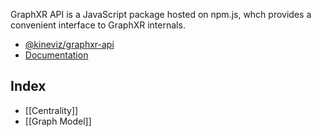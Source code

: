 GraphXR API is a JavaScript package hosted on npm.js, whch provides a convenient interface to GraphXR internals.

- [@kineviz/graphxr-api](https://www.npmjs.com/package/@kineviz/graphxr-api)
- [Documentation](https://kineviz.github.io/graphxr-api-docs/)

## Index
- [[Centrality]]
- [[Graph Model]]
